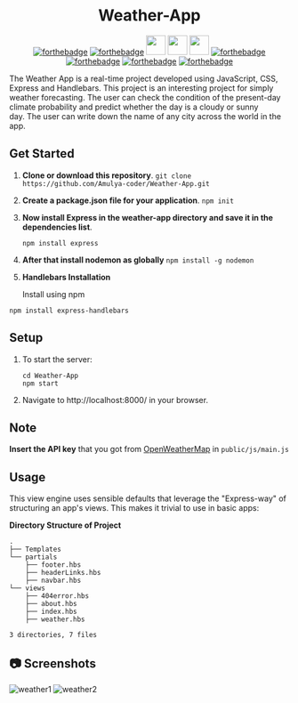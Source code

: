 <div align="center">
  <h1>Weather-App</h1>

[![forthebadge](https://forthebadge.com/images/badges/uses-html.svg)](https://forthebadge.com) [![forthebadge](https://forthebadge.com/images/badges/uses-css.svg)](https://forthebadge.com) <img src="https://img.shields.io/badge/uses%20-express-orange?style=for-the-badge&logo=express" height="35px"> <img src="https://img.shields.io/badge/Uses%20-Nodejs-orange?style=for-the-badge&logo=Nodejs" height="35px"> <img src="https://img.shields.io/badge/Made%20with-Handlebars-orange?style=for-the-badge&logo=Jupyter" height="35px"> [![forthebadge](https://forthebadge.com/images/badges/made-with-javascript.svg)](https://forthebadge.com) [![forthebadge](https://forthebadge.com/images/badges/open-source.svg)](https://forthebadge.com) [![forthebadge](https://forthebadge.com/images/badges/powered-by-coffee.svg)](https://forthebadge.com) [![forthebadge](https://forthebadge.com/images/badges/built-by-developers.svg)](https://forthebadge.com)
</div>

The Weather App is a real-time project developed using JavaScript, CSS, Express and Handlebars. This project is an interesting project for simply weather forecasting. The user can check the condition of the present-day climate probability and predict whether the day is a cloudy or sunny day. The user can write down the name of any city across the world in the app.  

## Get Started

1. **Clone or download this repository**. `git clone https://github.com/Amulya-coder/Weather-App.git`

2. **Create a package.json file for your application**.
   `npm init`

3. **Now install Express in the weather-app directory and save it in the dependencies list**.

    ```npm install express```
    
4. **After that install nodemon as globally** `npm install -g nodemon`

5.  **Handlebars Installation** 
    
    Install using npm
  ```
  npm install express-handlebars
 ``` 

## Setup

1. To start the server:
   ```
   cd Weather-App
   npm start
   ```
2. Navigate to http://localhost:8000/ in your browser. 
  
## Note

**Insert the API key** that you got from [OpenWeatherMap](http://openweathermap.org) in `public/js/main.js`

 
  ## Usage
  
  This view engine uses sensible defaults that leverage the "Express-way" of structuring an app's views. This makes it trivial to use in basic apps:

**Directory Structure of Project**

```
.
├── Templates
└── partials
    ├── footer.hbs
    ├── headerLinks.hbs
    ├── navbar.hbs
└── views
    ├── 404error.hbs
    ├── about.hbs
    ├── index.hbs
    ├── weather.hbs

3 directories, 7 files
```

##  :camera: Screenshots
 
 
 ![weather1](https://user-images.githubusercontent.com/66437295/110580105-f8d4ce80-818d-11eb-9c0f-36ad79cd95fd.png) 
 ![weather2](https://user-images.githubusercontent.com/66437295/110580231-35a0c580-818e-11eb-8dd4-02e6cdaa60d0.png)


 
 
 
 
 
 
 
 
 
 
 
 
 

 
